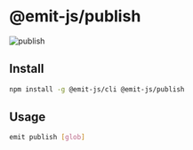 # @emit-js/publish

![publish](publish.gif)

## Install

```bash
npm install -g @emit-js/cli @emit-js/publish
```

## Usage

```bash
emit publish [glob]
```

